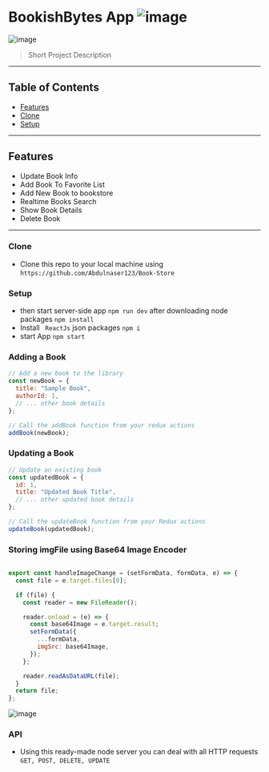 # BookishBytes App ![image](https://github.com/Abdulnaser123/Book-Store/assets/108693961/4deb053b-74f6-426c-9e31-2a573d1493c5)


![image](https://github.com/Abdulnaser123/Book-Store/assets/108693961/8884e575-e3ec-4bcb-b97f-510865d21a45)

> Short Project Description


---

## Table of Contents

- [Features](#features)
- [Clone](#Clone)
- [Setup](#setup)

---

## Features

- Update Book Info
- Add Book To Favorite List
- Add New Book to bookstore
- Realtime Books Search
- Show Book Details
- Delete Book

---


### Clone

- Clone this repo to your local machine using `https://github.com/Abdulnaser123/Book-Store`


### Setup

- then start server-side app `npm run dev` after downloading node packages `npm install`
- Install ` ReactJs` json packages `npm i`
- start App `npm start`


### Adding a Book

```javascript
// Add a new book to the library
const newBook = {
  title: "Sample Book",
  authorId: 1,
  // ... other book details
};

// Call the addBook function from your redux actions
addBook(newBook);
```
### Updating a Book
```javascript
// Update an existing book
const updatedBook = {
  id: 1,
  title: "Updated Book Title",
  // ... other updated book details
};

// Call the updateBook function from your Redux actions
updateBook(updatedBook);
```

### Storing imgFile using Base64 Image Encoder


```javascript

export const handleImageChange = (setFormData, formData, e) => {
  const file = e.target.files[0];

  if (file) {
    const reader = new FileReader();

    reader.onload = (e) => {
      const base64Image = e.target.result;
      setFormData({
        ...formData,
        imgSrc: base64Image,
      });
    };

    reader.readAsDataURL(file);
  }
  return file;
};
```
![image](https://github.com/Abdulnaser123/Book-Store/assets/108693961/4deb053b-74f6-426c-9e31-2a573d1493c5)



### API
- Using this ready-made node server you can deal with all HTTP requests `GET, POST, DELETE, UPDATE`


